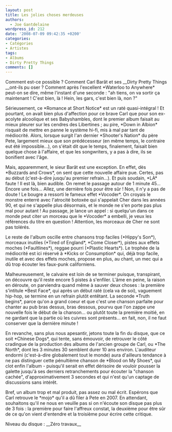 ```yaml
---
layout: post
title: Les jolies choses merdeuses
authors:
  - Joe Gantdelaine
wordpress_id: 212
date: '2008-07-09 09:42:35 +0200'
categories:
- Catégories
- Artistes
tags:
- Albums
- Dirty Pretty Things
comments: []
---
```

<p>Comment est-ce possible ? Comment Carl Barât et ses __Dirty Pretty Things __ont-ils pu oser ? Comment après l'excellent *Waterloo to Anywhere* peut-on se dire, même l'instant d'une seconde : "ah tiens, on va sortir ça maintenant ! C'est bien, là ! Hein, les gars, c'est bien là, non ?"</p>
<p>Sérieusement, ce *Romance at Short Notice* est un raté quasi-intégral ! Et pourtant, on avait bien plus d'affection pour ce brave Carl que pour son ex-acolyte alcoolique et ses Babyshambles, dont le premier album faisait au mieux pleurer sur les cendres des Libertines ; au pire, *Down in Albion* risquait de mettre en panne le système hi-fi, mis à mal par tant de médiocrité. Alors, lorsque surgit l'an dernier *Shooter's Nation* du père Pete, largement mieux que son prédécesseur (en même temps, le contraire eut été impossible...), on s'était dit que le temps, finalement, faisait bien quelque chose à l'affaire, et que les songwriters, y a pas à dire, ils se bonifient avec l'âge.</p>
<p>Mais, apparemment, le sieur Barât est une exception. En effet, dès *Buzzards and Crows*, on sent que cette nouvelle affaire pue. Certes, pas au début (c'est-à-dire jusqu'au premier refrain...). Et puis soudain, *LA* faute ! Il est là, bien audible. On remet le passage autour de 1 minute 45... Encore une fois... Allez, une dernière fois pour être sûr ! Non, il n'y a pas de doute ! Le bougre a ressorti le fameux effet *Vocoder*. On croyais le monstre enterré avec l'atrocité botoxée qui s'appelait Cher dans les années 90, et qui ne s'appelle plus désormais, et le monde ne s'en porte pas plus mal pour autant ! Au passage, je lance un appel : si quelqu'un dans ce monde peut citer un morceau que le *Vocoder* a embelli, je veux les références du titre en question ! Attention, les morceaux de Cher ne sont pas tolérés.</p>
<p>Le reste de l'album oscille entre chansons trop faciles (*Hippy's Son*), morceaux inutiles (*Tired of England*, *Come Closer*), pistes aux effets moches (*Faultlines*), reggae pourri (*Plastic Hearts*). Le trophée de la médiocrité est ici réservé à *Kicks or Consumption* qui, déjà trop facile, inutile et avec des effets moches, propose en plus, au chant, un mec qui a dû trop écouter les faux-punk californiens.</p>
<p>Malheureusement, le calvaire est loin de se terminer puisque, transpirant, on découvre qu'il reste encore 5 pistes à s'enfiler. L'âme en peine, la raison en déroute, on parviendra quand même à sauver deux choses : la première s'intitule *Best Face*, qui après un début raté (cela va de soi), vaguement hip-hop, se termine en un refrain plutôt entêtant. La seconde *Truth begins*, parce qu'on a grand coeur et que c'est une chanson parfaite pour chanter au pub bras dessus, bras dessous, pourvu que l'on zappe une nouvelle fois le début de la chanson... ou plutôt toute la première moitié, en ne gardant que la partie où les cuivres sont présents... en fait, non, il ne faut conserver que la dernière minute !</p>
<p>En revanche, sans plus nous apesantir, jetons toute la fin du disque, que ce soit *Chinese Dogs*, qui tente, sans émouvoir, de retrouver le côté cradingue de la production des albums de l'ancien groupe de Carl, ou *The North*, dont les 3 minutes 30 semblent durer 10 ans environ. L'auditeur endormi (c'est-à-dire globalement tout le monde) aura d'ailleurs tendance à ne pas distinguer cette pénultième chanson de *Blood on My Shoes*, qui clot enfin l'album - puisqu'il serait en effet dérisoire de vouloir pousser la galette jusqu'à ses derniers retranchements pour écouter la "chanson cachée", d'approximativement 3 secondes et qui n'est qu'un captage de discussions sans intérêt.</p>
<p>Bref, un album trop et mal produit, pas assez ou mal écrit. Espérons que Carl retrouve le *mojo* qu'il a dû filer à Pete en 2007. En attendant, souhaitons qu'il ne nous en veuille pas si on n'écoute son disque pas plus de 3 fois : la première pour faire l'affreux constat, la deuxième pour être sûr de ce qu'on vient d'entendre et la troisième pour écrire cette critique.</p>
<p>Niveau du disque : __Zéro travaux__</p>
